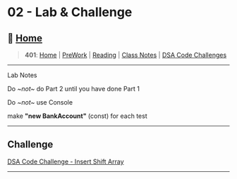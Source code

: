 # 02 - Lab & Challenge

## 🏡 [**Home**](https://mistidinzy.github.io/ReadingNotes/)

> **401**: [Home](https://mistidinzy.github.io/ReadingNotes/401home.html)
|
[PreWork](https://mistidinzy.github.io/ReadingNotes/401/preworkRM.html)
|
[Reading](https://mistidinzy.github.io/ReadingNotes/401/ReadingRM.html)
|
[Class Notes](https://mistidinzy.github.io/ReadingNotes/401/ClassRM.html)
|
[DSA Code Challenges](https://mistidinzy.github.io/data-structures-and-algorithms/)

_____

Lab Notes

Do *~not~* do Part 2 until you have done Part 1

 Do *~not~* use Console

make **"new BankAccount"** (const) for each test

____

## Challenge

[DSA Code Challenge - Insert Shift Array](https://github.com/mistidinzy/data-structures-and-algorithms/blob/main/401/InsertShiftArray/README.md)

____
